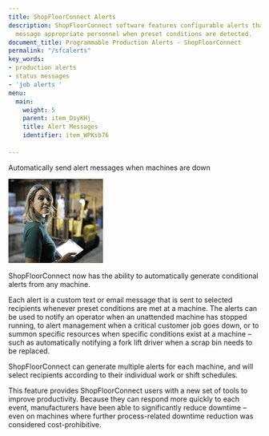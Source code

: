 ```yaml
---
title: ShopFloorConnect Alerts
description: ShopFloorConnect software features configurable alerts that will automatically
  message appropriate personnel when preset conditions are detected.
document_title: Programmable Production Alerts - ShopFloorConnect
permalink: "/sfcalerts"
key_words:
- production alerts
- status messages
- 'job alerts '
menu:
  main:
    weight: 5
    parent: item_DsyKHj_
    title: Alert Messages
    identifier: item_WPKsb76

---
```

Automatically send alert messages when machines are down

![Alerts](/uploads/2020/09/02/woman-ipad-industrial-_istock_small.gif "Text Alerts")

ShopFloorConnect now has the ability to automatically generate conditional alerts from any machine.

Each alert is a custom text or email message that is sent to selected recipients whenever preset conditions are met at a machine. The alerts can be used to notify an operator when an unattended machine has stopped running, to alert management when a critical customer job goes down, or to summon specific resources when specific conditions exist at a machine – such as automatically notifying a fork lift driver when a scrap bin needs to be replaced.

ShopFloorConnect can generate multiple alerts for each machine, and will select recipients according to their individual work or shift schedules.

This feature provides ShopFloorConnect users with a new set of tools to improve productivity. Because they can respond more quickly to each event, manufacturers have been able to significantly reduce downtime – even on machines where further process-related downtime reduction was considered cost-prohibitive.